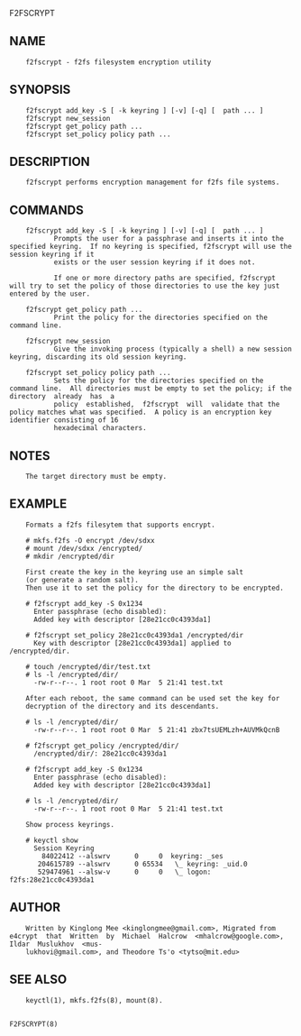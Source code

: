   F2FSCRYPT
 
## NAME
        f2fscrypt - f2fs filesystem encryption utility
 
## SYNOPSIS
        f2fscrypt add_key -S [ -k keyring ] [-v] [-q] [  path ... ]
        f2fscrypt new_session
        f2fscrypt get_policy path ...
        f2fscrypt set_policy policy path ...
 
## DESCRIPTION
        f2fscrypt performs encryption management for f2fs file systems.
 
## COMMANDS
        f2fscrypt add_key -S [ -k keyring ] [-v] [-q] [  path ... ]
               Prompts the user for a passphrase and inserts it into the specified keyring.  If no keyring is specified, f2fscrypt will use the session keyring if it
               exists or the user session keyring if it does not.
 
               If one or more directory paths are specified, f2fscrypt will try to set the policy of those directories to use the key just entered by the user.
 
        f2fscrypt get_policy path ...
               Print the policy for the directories specified on the command line.
 
        f2fscrypt new_session
               Give the invoking process (typically a shell) a new session keyring, discarding its old session keyring.
 
        f2fscrypt set_policy policy path ...
               Sets the policy for the directories specified on the command line.  All directories must be empty to set the policy; if the directory  already  has  a
               policy  established,  f2fscrypt  will  validate that the policy matches what was specified.  A policy is an encryption key identifier consisting of 16
               hexadecimal characters.
 
## NOTES
        The target directory must be empty.
 
## EXAMPLE
        Formats a f2fs filesytem that supports encrypt.
 
        # mkfs.f2fs -O encrypt /dev/sdxx
        # mount /dev/sdxx /encrypted/
        # mkdir /encrypted/dir
 
        First create the key in the keyring use an simple salt
        (or generate a random salt).
        Then use it to set the policy for the directory to be encrypted.
 
        # f2fscrypt add_key -S 0x1234
          Enter passphrase (echo disabled):
          Added key with descriptor [28e21cc0c4393da1]
 
        # f2fscrypt set_policy 28e21cc0c4393da1 /encrypted/dir
          Key with descriptor [28e21cc0c4393da1] applied to /encrypted/dir.
 
        # touch /encrypted/dir/test.txt
        # ls -l /encrypted/dir/
          -rw-r--r--. 1 root root 0 Mar  5 21:41 test.txt
 
        After each reboot, the same command can be used set the key for
        decryption of the directory and its descendants.
 
        # ls -l /encrypted/dir/
          -rw-r--r--. 1 root root 0 Mar  5 21:41 zbx7tsUEMLzh+AUVMkQcnB
 
        # f2fscrypt get_policy /encrypted/dir/
          /encrypted/dir/: 28e21cc0c4393da1
 
        # f2fscrypt add_key -S 0x1234
          Enter passphrase (echo disabled):
          Added key with descriptor [28e21cc0c4393da1]
 
        # ls -l /encrypted/dir/
          -rw-r--r--. 1 root root 0 Mar  5 21:41 test.txt
 
        Show process keyrings.
 
        # keyctl show
          Session Keyring
            84022412 --alswrv      0     0  keyring: _ses
           204615789 --alswrv      0 65534   \_ keyring: _uid.0
           529474961 --alsw-v      0     0   \_ logon: f2fs:28e21cc0c4393da1
 
## AUTHOR
        Written by Kinglong Mee <kinglongmee@gmail.com>, Migrated from  e4crypt  that  Written  by  Michael  Halcrow  <mhalcrow@google.com>,  Ildar  Muslukhov  <mus‐
        lukhovi@gmail.com>, and Theodore Ts'o <tytso@mit.edu>
 
## SEE ALSO
        keyctl(1), mkfs.f2fs(8), mount(8).
 
                                                                                                                                                         F2FSCRYPT(8)

